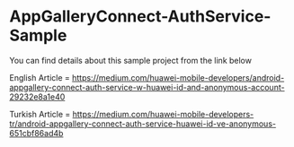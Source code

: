 # AppGalleryConnect-AuthService-Sample

You can find details about this sample project from the link below  
  
  English Article = https://medium.com/huawei-mobile-developers/android-appgallery-connect-auth-service-w-huawei-id-and-anonymous-account-29232e8a1e40
  
  Turkish Article = https://medium.com/huawei-mobile-developers-tr/android-appgallery-connect-auth-service-huawei-id-ve-anonymous-651cbf86ad4b  
